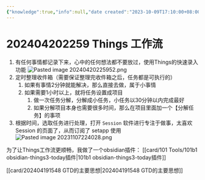 ```yaml
---
{"knowledge":true,"info":null,"date created":"2023-10-09T17:10:00+08:00","date modified":"2024-04-20T23:16:14+08:00","tags":["效率","tools","things3"],"dg-publish":true,"permalink":"/card/101 Tools/202404202259 Things 工作流/","dgPassFrontmatter":true,"noteIcon":"2","created":"2023-10-09T17:10:00+08:00","updated":"2024-04-20T23:16:14+08:00"}
---
```



# 202404202259 Things 工作流

1. 有任何事情都记录下来，心中的任何想法都不要放过，使用Things的快速录入功能 ![Pasted image 20240420225952.png](/img/user/attachs/Pasted%20image%2020240420225952.png)
2. 定时整理收件箱（需要保证整理完收件箱之后，任务都是可执行的） 
	1. 如果有事情2分钟就能解决，那么直接去做，属于小事情
	2. 如果需要1小时以上，就将任务设置成项目
		1. 做一次任务分解，分解成小任务，小任务以30分钟以内完成最好
		2. 如果分解项目本身也需要很多时间，那么在项目里面加一个【分解任务】的事项
3. 根据时间，选取任务进行处理，打开 `Session` 软件进行专注于做事，太喜欢 Session 的页面了，从而订阅了 setapp 使用  ![Pasted image 20231107224028.png](/img/user/card/Pasted%20image%2020231107224028.png)

为了让Things工作流更顺畅，我做了一个obsidian插件： [[card/101 Tools/101b1 obsidian-things3-today插件\|101b1 obsidian-things3-today插件]]

[[card/202404191548 GTD的主要思想\|202404191548 GTD的主要思想]]
